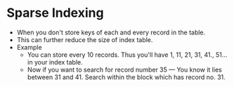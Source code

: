 # Sparse Indexing

- When you don't store keys of each and every record in the table.
- This can further reduce the size of index table.
- Example
  - You can store every 10 records. Thus you'll have 1, 11, 21, 31, 41., 51... in your index table.
  - Now if you want to search for record number 35 — You know it lies between 31 and 41. Search within the block which has record no. 31.

